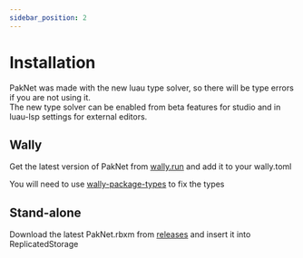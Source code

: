 ```yaml
---
sidebar_position: 2
---
```


# Installation

PakNet was made with the new luau type solver, so there will be type errors if you are not using it.  
The new type solver can be enabled from beta features for studio and in luau-lsp settings for external editors.

## Wally

Get the latest version of PakNet from [wally.run](https://wally.run/package/isoopod/paknet) and add it to your wally.toml

You will need to use [wally-package-types](https://crates.io/crates/wally-package-types) to fix the types

## Stand-alone

Download the latest PakNet.rbxm from [releases](https://github.com/isoopod/PakNet/releases) and insert it into ReplicatedStorage
